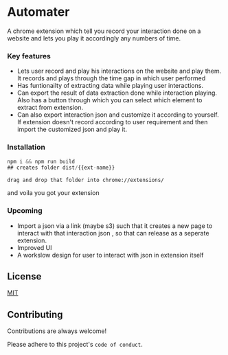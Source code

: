
# Automater

A chrome extension which tell you record your interaction done on a website and lets you play it accordingly any numbers of time.

### Key features
- Lets user record and play his interactions on the website and play them. It records and plays through the time gap in which user performed
- Has funtionailty of extracting data while playing user interactions.
- Can export the result of data extraction done while interaction playing. Also has a button through which you can select which element to extract from extension.
- Can also export interaction json and customize it according to yourself. If extension doesn't record according to user requirement and then import the customized json and play it. 


### Installation

```javascript
npm i && npm run build
## creates folder dist/{{ext-name}}
``` 

```
drag and drop that folder into chrome://extensions/
```
and voila you got your extension


### Upcoming

- Import a json via a link (maybe s3) such that it creates a new page to interact with that interaction json , so that can release as a seperate extension.
- Improved UI
- A workslow design for user to interact with json in extension itself

## License

[MIT](https://choosealicense.com/licenses/mit/)


## Contributing

Contributions are always welcome!

Please adhere to this project's `code of conduct`.

